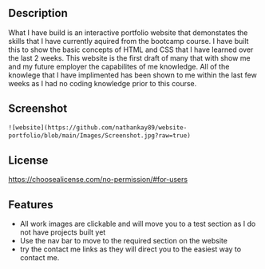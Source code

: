 # <week2c>

## Description

What I have build is an interactive portfolio website that demonstates the skills that I have currently aquired from the bootcamp course. I have built this to show the basic concepts of HTML and CSS that I have learned over the last 2 weeks. This website is the first draft of many that with show me and my future employer the capabilites of me knowledge. All of the knowlege that I have implimented has been shown to me within the last few weeks as I had no coding knowledge prior to this course.

## Screenshot
 
    ![website](https://github.com/nathankay89/website-portfolio/blob/main/Images/Screenshot.jpg?raw=true)

## License

https://choosealicense.com/no-permission/#for-users


## Features

- All work images are clickable and will move you to a test section as I do not have projects built yet
- Use the nav bar to move to the required section on the website
- try the contact me links as they will direct you to the easiest way to contact me. 

